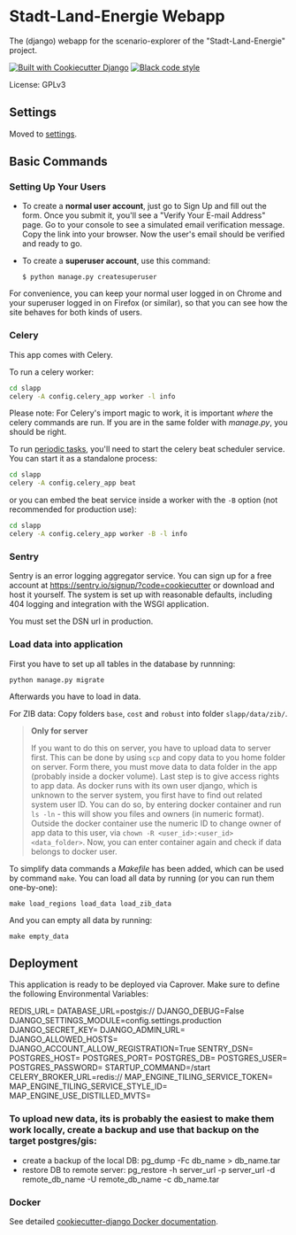 # Stadt-Land-Energie Webapp

The (django) webapp for the scenario-explorer of the "Stadt-Land-Energie" project.

[![Built with Cookiecutter Django](https://img.shields.io/badge/built%20with-Cookiecutter%20Django-ff69b4.svg?logo=cookiecutter)](https://github.com/cookiecutter/cookiecutter-django/)
[![Black code style](https://img.shields.io/badge/code%20style-black-000000.svg)](https://github.com/ambv/black)

License: GPLv3

## Settings

Moved to [settings](http://cookiecutter-django.readthedocs.io/en/latest/settings.html).

## Basic Commands

### Setting Up Your Users

- To create a **normal user account**, just go to Sign Up and fill out the form. Once you submit it, you'll see a "Verify Your E-mail Address" page. Go to your console to see a simulated email verification message. Copy the link into your browser. Now the user's email should be verified and ready to go.

- To create a **superuser account**, use this command:

      $ python manage.py createsuperuser

For convenience, you can keep your normal user logged in on Chrome and your superuser logged in on Firefox (or similar), so that you can see how the site behaves for both kinds of users.

### Celery

This app comes with Celery.

To run a celery worker:

```bash
cd slapp
celery -A config.celery_app worker -l info
```

Please note: For Celery's import magic to work, it is important _where_ the celery commands are run. If you are in the same folder with _manage.py_, you should be right.

To run [periodic tasks](https://docs.celeryq.dev/en/stable/userguide/periodic-tasks.html), you'll need to start the celery beat scheduler service. You can start it as a standalone process:

```bash
cd slapp
celery -A config.celery_app beat
```

or you can embed the beat service inside a worker with the `-B` option (not recommended for production use):

```bash
cd slapp
celery -A config.celery_app worker -B -l info
```

### Sentry

Sentry is an error logging aggregator service. You can sign up for a free account at <https://sentry.io/signup/?code=cookiecutter> or download and host it yourself.
The system is set up with reasonable defaults, including 404 logging and integration with the WSGI application.

You must set the DSN url in production.

### Load data into application

First you have to set up all tables in the database by runnning:

```
python manage.py migrate
```

Afterwards you have to load in data.

For ZIB data:
Copy folders `base`, `cost` and `robust` into folder `slapp/data/zib/`.

>**Only for server**
>
>If you want to do this on server, you have to upload data to server first.
This can be done by using `scp` and copy data to you home folder on server.
Form there, you must move data to data folder in the app (probably inside a docker volume).
Last step is to give access rights to app data.
As docker runs with its own user django, which is unknown to the server system, you first have to find out related system user ID.
You can do so, by entering docker container and run `ls -ln` - this will show you files and owners (in numeric format).
Outside the docker container use the numeric ID to change owner of app data to this user, via `chown -R <user_id>:<user_id> <data_folder>`.
Now, you can enter container again and check if data belongs to docker user.

To simplify data commands a _Makefile_ has been
added, which can be used by command `make`.
You can load all data by running (or you can run them one-by-one):

```
make load_regions load_data load_zib_data
```

And you can empty all data by running:

```
make empty_data
```

## Deployment
This application is ready to be deployed via Caprover. Make sure to define the following Environmental Variables:

REDIS_URL=
DATABASE_URL=postgis://
DJANGO_DEBUG=False
DJANGO_SETTINGS_MODULE=config.settings.production
DJANGO_SECRET_KEY=
DJANGO_ADMIN_URL=
DJANGO_ALLOWED_HOSTS=
DJANGO_ACCOUNT_ALLOW_REGISTRATION=True
SENTRY_DSN=
POSTGRES_HOST=
POSTGRES_PORT=
POSTGRES_DB=
POSTGRES_USER=
POSTGRES_PASSWORD=
STARTUP_COMMAND=/start
CELERY_BROKER_URL=redis://
MAP_ENGINE_TILING_SERVICE_TOKEN=
MAP_ENGINE_TILING_SERVICE_STYLE_ID=
MAP_ENGINE_USE_DISTILLED_MVTS=

### To upload new data, its is probably the easiest to make them work locally, create a backup and use that backup on the target postgres/gis:

* create a backup of the local DB: pg_dump -Fc db_name > db_name.tar
* restore DB to remote server: pg_restore -h server_url -p server_url -d remote_db_name -U remote_db_name -c db_name.tar

### Docker

See detailed [cookiecutter-django Docker documentation](http://cookiecutter-django.readthedocs.io/en/latest/deployment-with-docker.html).
